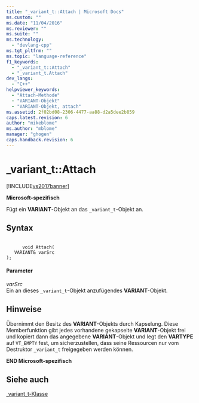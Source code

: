 ```yaml
---
title: "_variant_t::Attach | Microsoft Docs"
ms.custom: ""
ms.date: "11/04/2016"
ms.reviewer: ""
ms.suite: ""
ms.technology: 
  - "devlang-cpp"
ms.tgt_pltfrm: ""
ms.topic: "language-reference"
f1_keywords: 
  - "_variant_t::Attach"
  - "_variant_t.Attach"
dev_langs: 
  - "C++"
helpviewer_keywords: 
  - "Attach-Methode"
  - "VARIANT-Objekt"
  - "VARIANT-Objekt, attach"
ms.assetid: 2f02bd08-2306-4477-aa88-d2a5dee2b859
caps.latest.revision: 6
author: "mikeblome"
ms.author: "mblome"
manager: "ghogen"
caps.handback.revision: 6
---
```

# _variant_t::Attach
[!INCLUDE[vs2017banner](../assembler/inline/includes/vs2017banner.md)]

**Microsoft\-spezifisch**  
  
 Fügt ein **VARIANT**\-Objekt an das `_variant_t`\-Objekt an.  
  
## Syntax  
  
```  
  
      void Attach(  
   VARIANT& varSrc   
);  
```  
  
#### Parameter  
 *varSrc*  
 Ein an dieses `_variant_t`\-Objekt anzufügendes  **VARIANT**\-Objekt.  
  
## Hinweise  
 Übernimmt den Besitz des **VARIANT**\-Objekts durch Kapselung.  Diese Memberfunktion gibt jedes vorhandene gekapselte **VARIANT**\-Objekt frei und kopiert dann das angegebene **VARIANT**\-Objekt und legt den **VARTYPE** auf `VT_EMPTY` fest, um sicherzustellen, dass seine Ressourcen nur vom Destruktor `_variant_t` freigegeben werden können.  
  
 **END Microsoft\-spezifisch**  
  
## Siehe auch  
 [\_variant\_t\-Klasse](../cpp/variant-t-class.md)